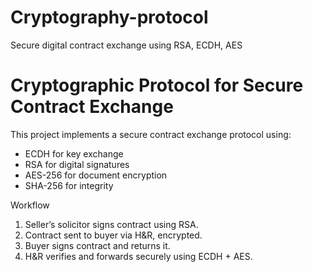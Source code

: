 # Cryptography-protocol
Secure digital contract exchange using RSA, ECDH, AES
# Cryptographic Protocol for Secure Contract Exchange

This project implements a secure contract exchange protocol using:
- ECDH for key exchange
- RSA for digital signatures
- AES-256 for document encryption
- SHA-256 for integrity

Workflow

1. Seller’s solicitor signs contract using RSA.
2. Contract sent to buyer via H&R, encrypted.
3. Buyer signs contract and returns it.
4. H&R verifies and forwards securely using ECDH + AES.
